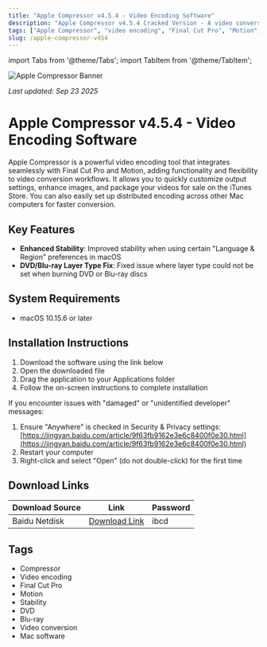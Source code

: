```yaml
---
title: "Apple Compressor v4.5.4 - Video Encoding Software"
description: "Apple Compressor v4.5.4 Cracked Version - A video conversion tool highly integrated with Final Cut Pro and Motion, with improved system stability"
tags: ["Apple Compressor", "video encoding", "Final Cut Pro", "Motion", "stability", "DVD", "Blu-ray", "video conversion"]
slug: /apple-compressor-v454
---
```


import Tabs from '@theme/Tabs';
import TabItem from '@theme/TabItem';

![Apple Compressor Banner](https://www.gfxcamp.com/wp-content/uploads/2020/11/Compressor-4.5.jpg)

*Last updated: Sep 23 2025*

# Apple Compressor v4.5.4 - Video Encoding Software

Apple Compressor is a powerful video encoding tool that integrates seamlessly with Final Cut Pro and Motion, adding functionality and flexibility to video conversion workflows. It allows you to quickly customize output settings, enhance images, and package your videos for sale on the iTunes Store. You can also easily set up distributed encoding across other Mac computers for faster conversion.

## Key Features

- **Enhanced Stability**: Improved stability when using certain "Language & Region" preferences in macOS
- **DVD/Blu-ray Layer Type Fix**: Fixed issue where layer type could not be set when burning DVD or Blu-ray discs

## System Requirements

- macOS 10.15.6 or later

## Installation Instructions

<Tabs>
<TabItem value="standard" label="Standard Installation">

1. Download the software using the link below
2. Open the downloaded file
3. Drag the application to your Applications folder
4. Follow the on-screen instructions to complete installation

</TabItem>
<TabItem value="troubleshooting" label="Troubleshooting Installation">

If you encounter issues with "damaged" or "unidentified developer" messages:

1. Ensure "Anywhere" is checked in Security & Privacy settings: [https://jingyan.baidu.com/article/9f63fb9162e3e6c8400f0e30.html](https://jingyan.baidu.com/article/9f63fb9162e3e6c8400f0e30.html)
2. Restart your computer
3. Right-click and select "Open" (do not double-click) for the first time

</TabItem>
</Tabs>

## Download Links

| Download Source | Link | Password |
|-----------------|------|----------|
| Baidu Netdisk | [Download Link](https://pan.baidu.com/s/1ZgxryMRUFRtvGP2w4Si1XA) | ibcd |

## Tags

- Compressor
- Video encoding
- Final Cut Pro
- Motion
- Stability
- DVD
- Blu-ray
- Video conversion
- Mac software
